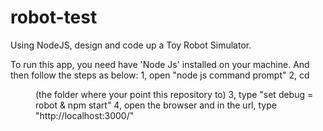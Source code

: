 # robot-test
Using NodeJS, design and code up a Toy Robot Simulator.

To run this app, you need have 'Node Js' installed on your machine.
And then follow the steps as below:
1, open "node js command prompt"
2, cd <dir> (the folder where your point this repository to)
3, type "set debug = robot & npm start"
4, open the browser and in the url, type "http://localhost:3000/"
